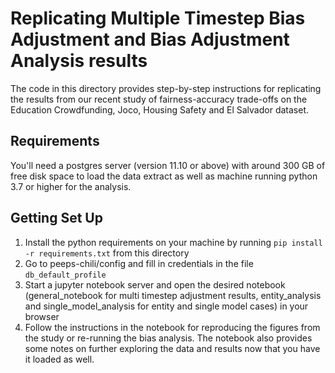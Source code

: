 # Replicating Multiple Timestep Bias Adjustment and Bias Adjustment Analysis results

The code in this directory provides step-by-step instructions for replicating the results from our recent study of fairness-accuracy trade-offs on the Education Crowdfunding, Joco, Housing Safety and El Salvador dataset. 


## Requirements

You'll need a postgres server (version 11.10 or above) with around 300 GB of free disk space to load the data extract as well as machine running python 3.7 or higher for the analysis.

## Getting Set Up

1. Install the python requirements on your machine by running `pip install -r requirements.txt` from this directory
2. Go to  peeps-chili/config and fill in credentials in the file `db_default_profile`
3. Start a jupyter notebook server and open the desired notebook (general_notebook for multi timestep adjustment results, entity_analysis and single_model_analysis for entity and single model cases) in your browser
4. Follow the instructions in the notebook for reproducing the figures from the study or re-running the bias analysis. The notebook also provides some notes on further exploring the data and results now that you have it loaded as well.
